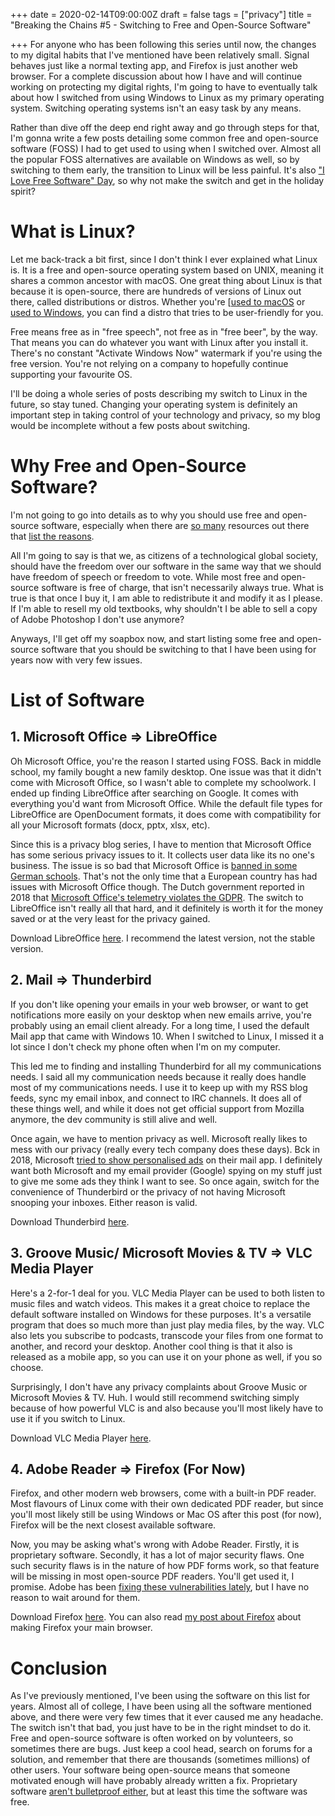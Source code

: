 +++
date = 2020-02-14T09:00:00Z
draft = false
tags = ["privacy"]
title = "Breaking the Chains #5 - Switching to Free and Open-Source Software"

+++
For anyone who has been following this series until now, the changes to my digital habits that I've mentioned have been relatively small. Signal behaves just like a normal texting app, and Firefox is just another web browser. For a complete discussion about how I have and will continue working on protecting my digital rights, I'm going to have to eventually talk about how I switched from using Windows to Linux as my primary operating system. Switching operating systems isn't an easy task by any means.

Rather than dive off the deep end right away and go through steps for that, I'm gonna write a few posts detailing some common free and open-source software (FOSS) I had to get used to using when I switched over. Almost all the popular FOSS alternatives are available on Windows as well, so by switching to them early, the transition to Linux will be less painful. It's also ["I Love Free Software" Day](https://fsfe.org/campaigns/ilovefs/), so why not make the switch and get in the holiday spirit?

# What is Linux?

Let me back-track a bit first, since I don't think I ever explained what Linux is. It is a free and open-source operating system  based on UNIX, meaning it shares a common ancestor with macOS. One great thing about Linux is that because it is open-source, there are hundreds of versions of Linux out there, called distributions or distros. Whether you're [[used to macOS](https://itsfoss.com/macos-like-linux-distros/) or [used to Windows](https://www.fossmint.com/linux-distribution-for-windows-users/), you can find a distro that tries to be user-friendly for you.

Free means free as in "free speech", not free as in "free beer", by the way. That means you can do whatever you want with Linux after you install it. There's no constant "Activate Windows Now" watermark if you're using the free version. You're not relying on a company to hopefully continue supporting your favourite OS.

I'll be doing a whole series of posts describing my switch to Linux in the future, so stay tuned. Changing your operating system is definitely an important step in taking control of your technology and privacy, so my blog would be incomplete without a few posts about switching.

# Why Free and Open-Source Software?

I'm not going to go into details as to why you should use free and open-source software, especially when there are [so many](https://en.wikibooks.org/wiki/FOSS_A_General_Introduction/Why_FOSS%3F) resources out there that [list the reasons](https://www.pcworld.com/article/209891/10_reasons_open_source_is_good_for_business.html).

All I'm going to say is that we, as citizens of a technological global society, should have the freedom over our software in the same way that we should have freedom of speech or freedom to vote. While most free and open-source software is free of charge, that isn't necessarily always true. What is true is that once I buy it, I am able to redistribute it and modify it as I please. If I'm able to resell my old textbooks, why shouldn't I be able to sell a copy of Adobe Photoshop I don't use anymore?

Anyways, I'll get off my soapbox now, and start listing some free and open-source software that you should be switching to that I have been using for years now with very few issues.

# List of Software

## 1. Microsoft Office => LibreOffice

Oh Microsoft Office, you're the reason I started using FOSS. Back in middle school, my family bought a new family desktop. One issue was that it didn't come with Microsoft Office, so I wasn't able to complete my schoolwork. I ended up finding LibreOffice after searching on Google. It comes with everything you'd want from Microsoft Office. While the default file types for LibreOffice are OpenDocument formats, it does come with compatibility for all your Microsoft formats (docx, pptx, xlsx, etc).

Since this is a privacy blog series, I have to mention that Microsoft Office has some serious privacy issues to it. It collects user data like its no one's business. The issue is so bad that Microsoft Office is [banned in some German schools](https://www.zdnet.com/article/microsoft-office-365-banned-in-german-schools-over-privacy-fears/). That's not the only time that a European country has had issues with Microsoft Office though. The Dutch government reported in 2018 that [Microsoft Office's telemetry violates the GDPR](https://www.zdnet.com/article/dutch-government-report-says-microsoft-office-telemetry-collection-breaks-gdpr/). The switch to LibreOffice isn't really all that hard, and it definitely is worth it for the money saved or at the very least for the privacy gained.

Download LibreOffice [here](https://www.libreoffice.org/). I recommend the latest version, not the stable version.

## 2. Mail => Thunderbird

If you don't like opening your emails in your web browser, or want to get notifications more easily on your desktop when new emails arrive, you're probably using an email client already. For a long time, I used the default Mail app that came with Windows 10. When I switched to Linux, I missed it a lot since I don't check my phone often when I'm on my computer. 

This led me to finding and installing Thunderbird for all my communications needs. I said all my communication needs because it really does handle most of my communications needs. I use it to keep up with my RSS blog feeds, sync my email inbox, and connect to IRC channels. It does all of these things well, and while it does not get official support from Mozilla anymore, the dev community is still alive and well.

Once again, we have to mention privacy as well. Microsoft really likes to mess with our privacy (really every tech company does these days). Bck in 2018, Microsoft [tried to show personalised ads](https://www.forbes.com/sites/jasonevangelho/2018/11/16/microsoft-wants-to-show-you-ads-in-the-windows-10-mail-app) on their mail app. I definitely want both Microsoft and my email provider (Google) spying on my stuff just to give me some ads they think I want to see. So once again, switch for the convenience of Thunderbird or the privacy of not having Microsoft snooping your inboxes. Either reason is valid.

Download Thunderbird [here](https://www.thunderbird.net/en-US/).

## 3. Groove Music/ Microsoft Movies & TV => VLC Media Player

Here's a 2-for-1 deal for you. VLC Media Player can be used to both listen to music files and watch videos. This makes it a great choice to replace the default software installed on Windows for these purposes. It's a versatile program that does so much more than just play media files, by the way. VLC also lets you subscribe to podcasts, transcode your files from one format to another, and record your desktop. Another cool thing is that it also is released as a mobile app, so you can use it on your phone as well, if you so choose.

Surprisingly, I don't have any privacy complaints about Groove Music or Microsoft Movies & TV. Huh. I would still recommend switching simply because of how powerful VLC is and also because you'll most likely have to use it if you switch to Linux.

Download VLC Media Player [here](https://www.videolan.org/vlc/).

## 4. Adobe Reader => Firefox (For Now)

Firefox, and other modern web browsers, come with a built-in PDF reader. Most flavours of Linux come with their own dedicated PDF reader, but since you'll most likely still be using Windows or Mac OS after this post (for now), Firefox will be the next closest available software.

Now, you may be asking what's wrong with Adobe Reader. Firstly, it is proprietary software. Secondly, it has a lot of major security flaws. One such security flaws is in the nature of how PDF forms work, so that feature will be missing in most open-source PDF readers. You'll get used it, I promise. Adobe has been [fixing these vulnerabilities lately](https://www.zdnet.com/article/adobe-addresses-over-40-vulnerabilities-many-critical-in-patch-update/), but I have no reason to wait around for them.

Download Firefox [here](https://www.mozilla.org/en-US/firefox/new/). You can also read [my post about Firefox](https://omn0mn0m.github.io/blog/breaking-the-chains-2/) about making Firefox your main browser.

# Conclusion

As I've previously mentioned, I've been using the software on this list for years. Almost all of college, I have been using all the software mentioned above, and there were very few times that it ever caused me any headache. The switch isn't that bad, you just have to be in the right mindset to do it. Free and open-source software is often worked on by volunteers, so sometimes there are bugs. Just keep a cool head, search on forums for a solution, and remember that there are thousands (sometimes millions) of other users. Your software being open-source means that someone motivated enough will have probably already written a fix. Proprietary software [aren't bulletproof either](https://www.ghacks.net/2019/05/08/microsoft-releases-buggy-office-2016-patch-kb4462238-a-day-after-release/), but at least this time the software was free.

